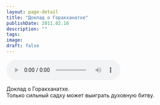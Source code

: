 ```yaml
---
layout: page-detail
title: "Доклад о Горакханатхе"
publishDate: 2011.02.16
description: ""
tags:
image:
draft: false
---
```


<audio title="2011.02.16 - Доклад о Горакханатхе.mp3" src="/upload/iblock/9e7/9e70e54d29612862bcbb1a6b86a9d7d2.mp3" controls=""></audio>

 Доклад о Горакханатхе.   
 Только сильный садху может выиграть духовную битву.  

  
